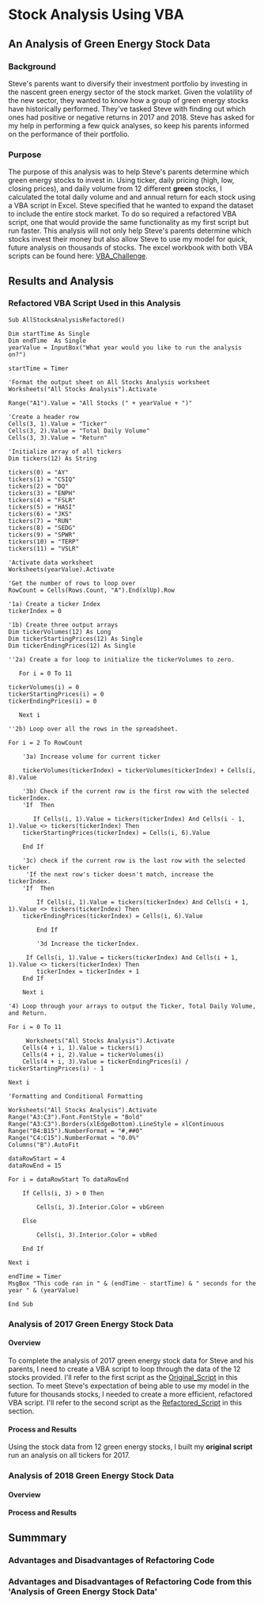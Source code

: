 # Stock Analysis Using VBA

## An Analysis of Green Energy Stock Data

### Background

Steve's parents want to diversify their investment portfolio by investing in the nascent green energy sector of the stock market. Given the volatility of the new sector, they wanted to know how a group of green energy stocks have historically performed. They've tasked Steve with finding out which ones had positive or negative returns in 2017 and 2018. Steve has asked for my help in performing a few quick analyses, so keep his parents informed on the performance of their portfolio.

### Purpose

The purpose of this analysis was to help Steve's parents determine which green energy stocks to invest in. Using ticker, daily pricing (high, low, closing prices), and daily volume from 12 different **green** stocks, I calculated the total daily volume and and annual return for each stock using a VBA script in Excel. Steve specified that he wanted to expand the dataset to include the entire stock market. To do so required a refactored VBA script, one that would provide the same functionality as my first script but run faster. This analysis will not only help Steve's parents determine which stocks invest their money but also allow Steve to use my model for quick, future analysis on thousands of stocks. The excel workbook with both VBA scripts can be found here: [VBA_Challenge](https://github.com/dwwatson1/stock-analysis/blob/main/VBA%20Challenge.xlsm).

## Results and Analysis

### Refactored VBA Script Used in this Analysis
  
    Sub AllStocksAnalysisRefactored()
    
    Dim startTime As Single
    Dim endTime  As Single
    yearValue = InputBox("What year would you like to run the analysis on?")

    startTime = Timer
    
    'Format the output sheet on All Stocks Analysis worksheet
    Worksheets("All Stocks Analysis").Activate
    
    Range("A1").Value = "All Stocks (" + yearValue + ")"
    
    'Create a header row
    Cells(3, 1).Value = "Ticker"
    Cells(3, 2).Value = "Total Daily Volume"
    Cells(3, 3).Value = "Return"

    'Initialize array of all tickers
    Dim tickers(12) As String
    
    tickers(0) = "AY"
    tickers(1) = "CSIQ"
    tickers(2) = "DQ"
    tickers(3) = "ENPH"
    tickers(4) = "FSLR"
    tickers(5) = "HASI"
    tickers(6) = "JKS"
    tickers(7) = "RUN"
    tickers(8) = "SEDG"
    tickers(9) = "SPWR"
    tickers(10) = "TERP"
    tickers(11) = "VSLR"
    
    'Activate data worksheet
    Worksheets(yearValue).Activate
    
    'Get the number of rows to loop over
    RowCount = Cells(Rows.Count, "A").End(xlUp).Row
    
    '1a) Create a ticker Index
    tickerIndex = 0

    '1b) Create three output arrays
    Dim tickerVolumes(12) As Long
    Dim tickerStartingPrices(12) As Single
    Dim tickerEndingPrices(12) As Single
    
    ''2a) Create a for loop to initialize the tickerVolumes to zero.
       
       For i = 0 To 11
       
    tickerVolumes(i) = 0
    tickerStartingPrices(i) = 0
    tickerEndingPrices(i) = 0
       
       Next i
        
    ''2b) Loop over all the rows in the spreadsheet.
    
    For i = 2 To RowCount
    
        '3a) Increase volume for current ticker
        
        tickerVolumes(tickerIndex) = tickerVolumes(tickerIndex) + Cells(i, 8).Value
        
        '3b) Check if the current row is the first row with the selected tickerIndex.
        'If  Then
            
           If Cells(i, 1).Value = tickers(tickerIndex) And Cells(i - 1, 1).Value <> tickers(tickerIndex) Then
        tickerStartingPrices(tickerIndex) = Cells(i, 6).Value
            
        End If
        
        '3c) check if the current row is the last row with the selected ticker
         'If the next row's ticker doesn't match, increase the tickerIndex.
        'If  Then
        
            If Cells(i, 1).Value = tickers(tickerIndex) And Cells(i + 1, 1).Value <> tickers(tickerIndex) Then
        tickerEndingPrices(tickerIndex) = Cells(i, 6).Value
        
            End If

            '3d Increase the tickerIndex.
            
         If Cells(i, 1).Value = tickers(tickerIndex) And Cells(i + 1, 1).Value <> tickers(tickerIndex) Then
            tickerIndex = tickerIndex + 1
        End If
        
        Next i
    
    '4) Loop through your arrays to output the Ticker, Total Daily Volume, and Return.
    
    For i = 0 To 11
        
         Worksheets("All Stocks Analysis").Activate
        Cells(4 + i, 1).Value = tickers(i)
        Cells(4 + i, 2).Value = tickerVolumes(i)
        Cells(4 + i, 3).Value = tickerEndingPrices(i) / tickerStartingPrices(i) - 1
        
    Next i
    
    'Formatting and Conditional Formatting
    
    Worksheets("All Stocks Analysis").Activate
    Range("A3:C3").Font.FontStyle = "Bold"
    Range("A3:C3").Borders(xlEdgeBottom).LineStyle = xlContinuous
    Range("B4:B15").NumberFormat = "#,##0"
    Range("C4:C15").NumberFormat = "0.0%"
    Columns("B").AutoFit

    dataRowStart = 4
    dataRowEnd = 15

    For i = dataRowStart To dataRowEnd
        
        If Cells(i, 3) > 0 Then
            
            Cells(i, 3).Interior.Color = vbGreen
            
        Else
        
            Cells(i, 3).Interior.Color = vbRed
            
        End If
        
    Next i
 
    endTime = Timer
    MsgBox "This code ran in " & (endTime - startTime) & " seconds for the year " & (yearValue)
    
    End Sub

### Analysis of 2017 Green Energy Stock Data

#### Overview

To complete the analysis of 2017 green energy stock data for Steve and his parents, I need to create a VBA script to loop through the data of the 12 stocks provided. I'll refer to the first script as the [Original_Script](https://github.com/dwwatson1/stock-analysis/blob/main/Resources/Original_Script.bas) in this section. To meet Steve's expectation of being able to use my model in the future for thousands stocks, I needed to create a more efficient, refactored VBA script. I'll refer to the second script as the [Refactored_Script](https://github.com/dwwatson1/stock-analysis/blob/main/Resources/Refactored_Script.bas) in this section.

#### Process and Results

Using the stock data from 12 green energy stocks, I built my __original script__ run an analysis on all tickers for 2017. 

### Analysis of 2018 Green Energy Stock Data

#### Overview

#### Process and Results

## Summmary

### Advantages and Disadvantages of Refactoring Code

### Advantages and Disadvantages of Refactoring Code from this 'Analysis of Green Energy Stock Data'
